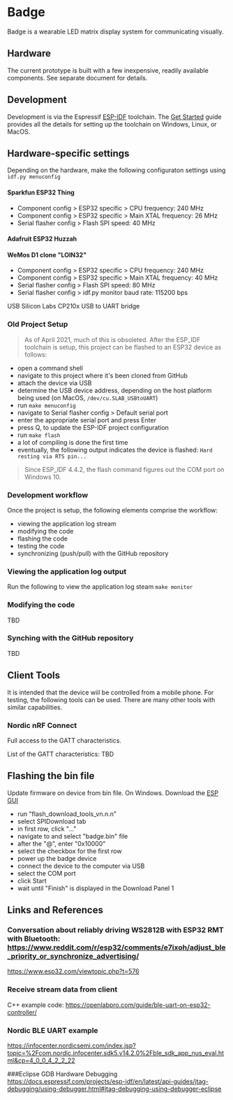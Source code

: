 # Badge
Badge is a wearable LED matrix display system for communicating visually.

## Hardware
The current prototype is built with a few inexpensive, readily available components. See separate document for details.

## Development
Development is via the Espressif [ESP-IDF](https://github.com/espressif/esp-idf) toolchain. The [Get Started](https://docs.espressif.com/projects/esp-idf/en/stable/get-started/) guide provides all the details
for setting up the toolchain on Windows, Linux, or MacOS.

## Hardware-specific settings
Depending on the hardware, make the following configuraton settings using `idf.py menuconfig`

#### Sparkfun ESP32 Thing
- Component config > ESP32 specific > CPU frequency: 240 MHz
- Component config > ESP32 specific > Main XTAL frequency: 26 MHz
- Serial flasher config > Flash SPI speed: 40 MHz

#### Adafruit ESP32 Huzzah

#### WeMos D1 clone "LOIN32" 
- Component config > ESP32 specific > CPU frequency: 240 MHz
- Component config > ESP32 specific > Main XTAL frequency: 40 MHz
- Serial flasher config > Flash SPI speed: 80 MHz
- Serial flasher config > idf.py monitor baud rate: 115200 bps

USB Silicon Labs CP210x USB to UART bridge

### Old Project Setup
> As of April 2021, much of this is obsoleted.
After the ESP_IDF toolchain is setup, this project can be flashed to an ESP32 device as follows:

- open a command shell
- navigate to this project where it's been cloned from GitHub
- attach the device via USB
- determine the USB device address, depending on the host platform being used (on MacOS, ``/dev/cu.SLAB_USBtoUART``)
- run ``make menuconfig``
- navigate to Serial flasher config > Default serial port
- enter the appropriate serial port and press Enter
- press Q, to update the ESP-IDF project configuration
- run ``make flash``
- a lot of compiling is done the first time
- eventually, the following output indicates the device is flashed: ``Hard resting via RTS pin...``

> Since ESP_IDF 4.4.2, the flash command figures out the COM port on Windows 10.

### Development workflow
Once the project is setup, the following elements comprise the workflow:

- viewing the application log stream
- modifying the code
- flashing the code
- testing the code
- synchronizing (push/pull) with the GitHub repository

### Viewing the application log output
Run the following to view the application log steam ``make monitor``

### Modifying the code
TBD

### Synching with the GitHub repository
TBD

## Client Tools

It is intended that the device wiil be controlled from a mobile phone. For testing, the following tools can be used. There are many other tools with similar capabilities.

### Nordic nRF Connect

Full access to the GATT characteristics.

List of the GATT characteristics: TBD

## Flashing the bin file

Update firmware on device from bin file.
On Windows.
Download the [ESP GUI](http://espressif.com/en/products/hardware/esp32/resources)

- run "flash_download_tools_vn.n.n"
- select SPIDownload tab
- in first row, click "..."
- navigate to and select "badge.bin" file
- after the "@", enter "0x10000"
- select the checkbox for the first row
- power up the badge device
- connect the device to the computer via USB
- select the COM port
- click Start
- wait until "Finish" is displayed in the Download Panel 1


## Links and References

### Conversation about reliably driving WS2812B with ESP32 RMT with Bluetooth: https://www.reddit.com/r/esp32/comments/e7ixoh/adjust_ble_priority_or_synchronize_advertising/
https://www.esp32.com/viewtopic.php?t=576

### Receive stream data from client
C++ example code: https://openlabpro.com/guide/ble-uart-on-esp32-controller/

### Nordic BLE UART example
https://infocenter.nordicsemi.com/index.jsp?topic=%2Fcom.nordic.infocenter.sdk5.v14.2.0%2Fble_sdk_app_nus_eval.html&cp=4_0_0_4_2_2_22

###Eclipse GDB Hardware Debugging
https://docs.espressif.com/projects/esp-idf/en/latest/api-guides/jtag-debugging/using-debugger.html#jtag-debugging-using-debugger-eclipse

 